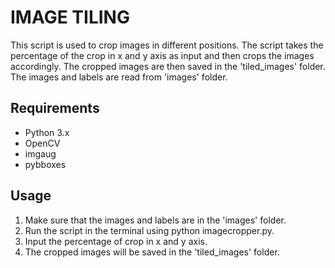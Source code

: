 # IMAGE TILING

This script is used to crop images in different positions. The script takes the percentage of the crop in x and y axis as input and then crops the images accordingly. The cropped images are then saved in the 'tiled_images' folder. The images and labels are read from 'images' folder.

## Requirements

- Python 3.x
- OpenCV
- imgaug
- pybboxes

## Usage

1. Make sure that the images and labels are in the 'images' folder.
2. Run the script in the terminal using python imagecropper.py.
3. Input the percentage of crop in x and y axis.
4. The cropped images will be saved in the 'tiled_images' folder.
